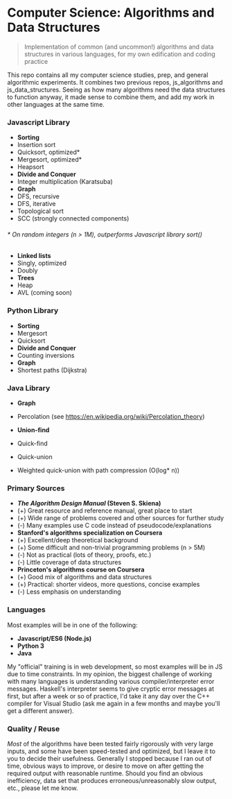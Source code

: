 # Computer Science: Algorithms and Data Structures
> Implementation of common (and uncommon!) algorithms and data structures in various languages, for my own edification and coding practice

This repo contains all my computer science studies, prep, and general algorithmic experiments.  It combines two previous repos, js_algorithms and js_data_structures.  Seeing as how many algorithms need the data structures to function anyway, it made sense to combine them, and add my work in other languages at the same time.

### Javascript Library
- **Sorting**
 - Insertion sort
 - Quicksort, optimized\*
 - Mergesort, optimized\*
 - Heapsort
- **Divide and Conquer**
 - Integer multiplication (Karatsuba)
- **Graph**
 - DFS, recursive
 - DFS, iterative
 - Topological sort
 - SCC (strongly connected components)
 
###### \* On random integers (n > 1M), outperforms Javascript library sort()

- **Linked lists**
 - Singly, optimized
 - Doubly
- **Trees**
 - Heap
 - AVL (coming soon)


### Python Library
- **Sorting**
 - Mergesort
 - Quicksort
- **Divide and Conquer**
 - Counting inversions
- **Graph**
 - Shortest paths (Dijkstra) 


### Java Library
- **Graph**
 - Percolation (see https://en.wikipedia.org/wiki/Percolation_theory)
 
- **Union-find**
 - Quick-find
 - Quick-union
 - Weighted quick-union with path compression (O(log\* n))


### Primary Sources
- **_The Algorithm Design Manual_ (Steven S. Skiena)**
 - (+) Great resource and reference manual, great place to start
 - (+) Wide range of problems covered and other sources for further study
 - (-) Many examples use C code instead of pseudocode/explanations
- **Stanford's algorithms specialization on Coursera**
 - (+) Excellent/deep theoretical background
 - (+) Some difficult and non-trivial programming problems (n > 5M)
 - (-) Not as practical (lots of theory, proofs, etc.)
 - (-) Little coverage of data structures
- **Princeton's algorithms course on Coursera**
 - (+) Good mix of algorithms and data structures
 - (+) Practical: shorter videos, more questions, concise examples
 - (-) Less emphasis on understanding


### Languages
Most examples will be in one of the following:
- **Javascript/ES6 (Node.js)**
- **Python 3**
- **Java**

My "official" training is in web development, so most examples will be in JS due to time constraints.  In my opinion, the biggest challenge of working with many languages is understanding various compiler/interpreter error messages.  Haskell's interpreter seems to give cryptic error messages at first, but after a week or so of practice, I'd take it any day over the C++ compiler for Visual Studio (ask me again in a few months and maybe you'll get a different answer).


### Quality / Reuse
*Most* of the algorithms have been tested fairly rigorously with very large inputs, and some have been speed-tested and optimized, but I leave it to you to decide their usefulness.  Generally I stopped because I ran out of time, obvious ways to improve, or desire to move on after getting the required output with reasonable runtime.  Should you find an obvious inefficiency, data set that produces erroneous/unreasonably slow output, etc., please let me know.
